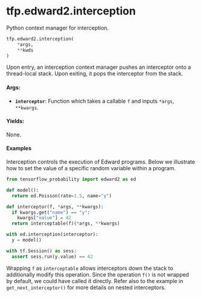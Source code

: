 <div itemscope itemtype="http://developers.google.com/ReferenceObject">
<meta itemprop="name" content="tfp.edward2.interception" />
<meta itemprop="path" content="Stable" />
</div>

# tfp.edward2.interception

Python context manager for interception.

``` python
tfp.edward2.interception(
    *args,
    **kwds
)
```

<!-- Placeholder for "Used in" -->

Upon entry, an interception context manager pushes an interceptor onto a
thread-local stack. Upon exiting, it pops the interceptor from the stack.

#### Args:

* <b>`interceptor`</b>: Function which takes a callable `f` and inputs `*args`,
  `**kwargs`.


#### Yields:

  None.

#### Examples

Interception controls the execution of Edward programs. Below we illustrate
how to set the value of a specific random variable within a program.

```python
from tensorflow_probability import edward2 as ed

def model():
  return ed.Poisson(rate=1.5, name="y")

def interceptor(f, *args, **kwargs):
  if kwargs.get("name") == "y":
    kwargs["value"] = 42
  return interceptable(f)(*args, **kwargs)

with ed.interception(interceptor):
  y = model()

with tf.Session() as sess:
  assert sess.run(y.value) == 42
```

Wrapping `f` as `interceptable` allows interceptors down the stack to
additionally modify this operation. Since the operation `f()` is not wrapped
by default, we could have called it directly. Refer also to the example in
`get_next_interceptor()` for more details on nested interceptors.